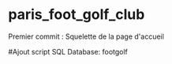 # paris_foot_golf_club

Premier commit : Squelette de la page d'accueil

#Ajout script SQL Database: footgolf
